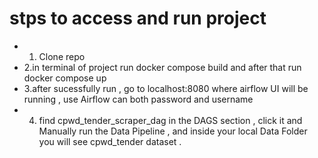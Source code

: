 # stps to access and run project 

- 1. Clone repo
- 2.in terminal of project run docker compose build and after that run docker compose up
- 3.after sucessfully run , go to localhost:8080 where airflow UI will be running , use Airflow can both password and username
- 4. find cpwd_tender_scraper_dag in the DAGS section , click it and Manually run the Data Pipeline , and inside your local Data Folder you will see cpwd_tender dataset .

   
